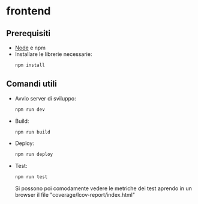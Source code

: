 # frontend

## Prerequisiti
- [Node](https://nodejs.org/) e npm
- Installare le librerie necessarie:
  ```sh
  npm install
  ```

## Comandi utili
- Avvio server di sviluppo:
  ```sh
  npm run dev
  ```

- Build:
  ```sh
  npm run build
  ```

- Deploy:
  ```sh
  npm run deploy
  ```

- Test: 
  ```sh
  npm run test
  ```
  Si possono poi comodamente vedere le metriche dei test aprendo in un browser il file "coverage/lcov-report/index.html" 
  
